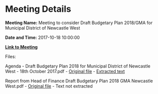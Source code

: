 # Meeting Details

**Meeting Name:** Meeting to consider Draft Budgetary Plan 2018/GMA for Municipal District of Newcastle West

**Date and Time:** 2017-10-18 10:00:00

**[Link to Meeting](https://www.limerick.ie/council/whats-on/meeting-consider-draft-budgetary-plan-2018-gma-municipal-district-newcastle-west)**

Files: 

Agenda - Draft Budgetary Plan 2018 for Municipal District of Newcastle West - 18th October 2017.pdf - [Original file](https://www.limerick.ie/sites/default/files/media/documents/2017-10/Agenda%20-%20Draft%20Budgetary%20Plan%202018%20for%20Municipal%20District%20of%20Newcastle%20West%20-%2018th%20October%202017.pdf) - [Extracted text](./Agenda%20-%20Draft%20Budgetary%20Plan%202018%20for%20Municipal%20District%20of%20Newcastle%20West%20-%2018th%20October%202017.md)

Report from Head of Finance Draft Budgetary Plan 2018 GMA Newcastle West.pdf - [Original file](https://www.limerick.ie/sites/default/files/media/documents/2017-10/Report%20from%20Head%20of%20Finance%20Draft%20Budgetary%20Plan%202018%20GMA%20Newcastle%20West.pdf) - Text not extracted

